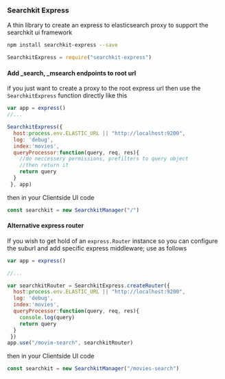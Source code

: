 ### Searchkit Express
A thin library to create an express to elasticsearch proxy to support the searchkit ui framework

```sh
npm install searchkit-express --save
```

```js
SearchkitExpress = require("searchkit-express")
```

#### Add _search, _msearch endpoints to root url
if you just want to create a proxy to the root express url then use the `SearchkitExpress` function directly like this
```js
var app = express()
//...

SearchkitExpress({
  host:process.env.ELASTIC_URL || "http://localhost:9200",
  log: 'debug',
  index:'movies',
  queryProcessor:function(query, req, res){
    //do neccessery permissions, prefilters to query object
    //then return it
    return query
  }
 }, app)

```
then in your Clientside UI code
```js
const searchkit = new SearchkitManager("/")
```


#### Alternative express router
If you wish to get hold of an `express.Router` instance so you can configure the suburl and add specific express middleware; use as follows

```js
var app = express()

//...

var searchkitRouter = SearchkitExpress.createRouter({
  host:process.env.ELASTIC_URL || "http://localhost:9200",
  log: 'debug',
  index:'movies',
  queryProcessor:function(query, req, res){
    console.log(query)    
    return query
  }
 })
app.use("/movie-search", searchkitRouter)
```
then in your Clientside UI code
```js
const searchkit = new SearchkitManager("/movies-search")
```
